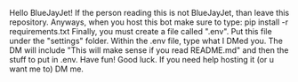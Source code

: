 Hello BlueJayJet! If the person reading this is not BlueJayJet, than leave this repository.
Anyways, when you host this bot make sure to type: pip install -r requirements.txt
Finally, you must create a file called ".env". Put this file under the "settings" folder. Within the .env file, type what I DMed you. The DM will include "This will make sense if you read README.md" and then the stuff to put in .env.
Have fun! Good luck. If you need help hosting it (or u want me to) DM me.
